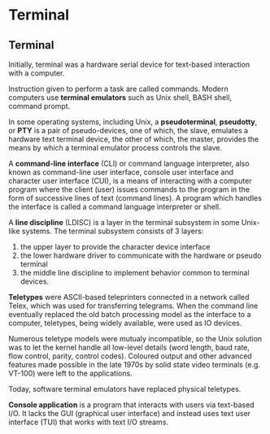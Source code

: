 # Terminal

## Terminal
Initially, terminal was a hardware serial device for text-based interaction with a computer.

Instruction given to perform a task are called commands. Modern computers use **terminal emulators** such as Unix shell, BASH shell, command prompt.

In some operating systems, including Unix, a **pseudoterminal**, **pseudotty**, or **PTY** is a pair of pseudo-devices, one of which, the slave, emulates a hardware text terminal device, the other of which, the master, provides the means by which a terminal emulator process controls the slave.

A **command-line interface** (CLI) or command language interpreter, also known as command-line user interface, console user interface and character user interface (CUI), is a means of interacting with a computer program where the client (user) issues commands to the program in the form of successive lines of text (command lines). A program which handles the interface is called a command language interpreter or shell.

A **line discipline** (LDISC) is a layer in the terminal subsystem in some Unix-like systems. The terminal subsystem consists of 3 layers:
1. the upper layer to provide the character device interface
2. the lower hardware driver to communicate with the hardware or pseudo terminal
3. the middle line discipline to implement behavior common to terminal devices.


**Teletypes** were ASCII-based teleprinters connected in a network called Telex, which was used for transferring telegrams. When the command line eventually replaced the old batch processing model as the interface to a computer, teletypes, being widely available, were used as IO devices.

Numerous teletype models were mutualy incompatible, so the Unix solution was to let the kernel handle all low-level details (word length, baud rate, flow control, parity, control codes). Coloured output and other advanced features made possible in the late 1970s by solid state video terminals (e.g. VT-100) were left to the applications.

Today, software terminal emulators have replaced physical teletypes.


**Console application** is a program that interacts with users via text-based I/O. It lacks the GUI (graphical user interface) and instead uses text user interface (TUI) that works with text I/O streams.
